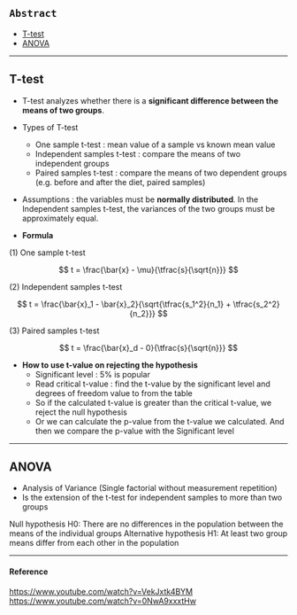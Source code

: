 ## `Abstract`
- [T-test](#t-test)
- [ANOVA](#anova)

---

## T-test
- T-test analyzes whether there is a **significant difference between the means of two groups**.

- Types of T-test
  - One sample t-test : mean value of a sample vs known mean value
  - Independent samples t-test : compare the means of two independent groups
  - Paired samples t-test : compare the means of two dependent groups (e.g. before and after the diet, paired samples)

- Assumptions : the variables must be **normally distributed**. In the Independent samples t-test, the variances of the two groups must be approximately equal.

- **Formula**
  
(1) One sample t-test

$$
t = \frac{\bar{x} - \mu}{\tfrac{s}{\sqrt{n}}}
$$

(2) Independent samples t-test

$$
t = \frac{\bar{x}_1 - \bar{x}_2}{\sqrt{\tfrac{s_1^2}{n_1} + \tfrac{s_2^2}{n_2}}}
$$

(3) Paired samples t-test

$$
t = \frac{\bar{x}_d - 0}{\tfrac{s}{\sqrt{n}}}
$$

- **How to use t-value on rejecting the hypothesis**
  - Significant level : 5% is popular
  - Read critical t-value : find the t-value by the significant level and degrees of freedom value to from the table
  - So if the calculated t-value is greater than the critical t-value, we reject the null hypothesis
  - Or we can calculate the p-value from the t-value we calculated. And then we compare the p-value with the Significant level

---

## ANOVA
- Analysis of Variance (Single factorial without measurement repetition)
- Is the extension of the t-test for independent samples to more than two groups

Null hypothesis H0: There are no differences in the population between the means of the individual groups
Alternative hypothesis H1: At least two group means differ from each other in the population

---

#### Reference
https://www.youtube.com/watch?v=VekJxtk4BYM
<br>https://www.youtube.com/watch?v=0NwA9xxxtHw
